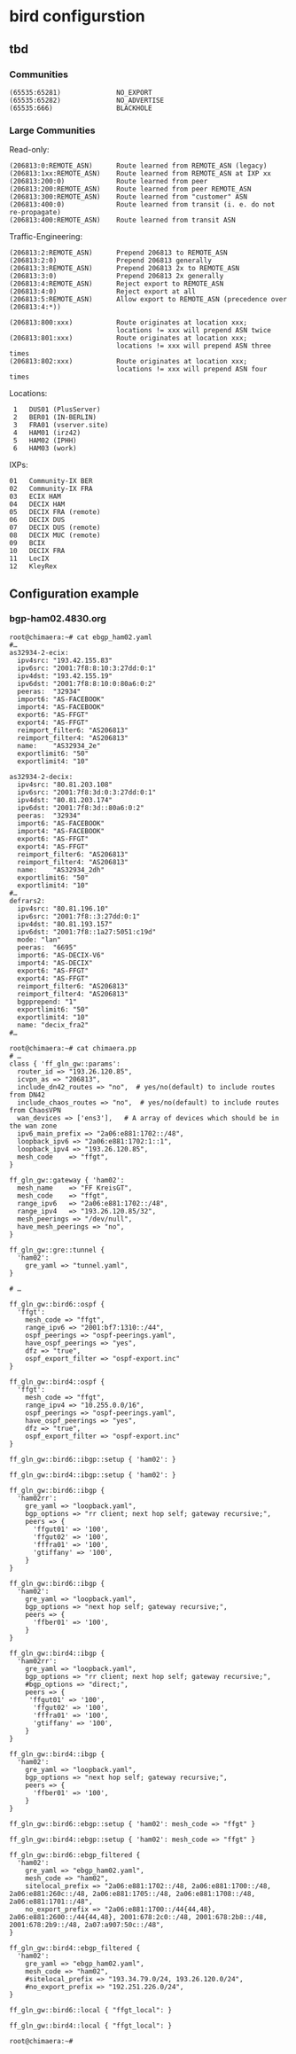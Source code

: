 # bird configurstion #

## tbd ##

### Communities ###

    (65535:65281)              NO_EXPORT
    (65535:65282)              NO_ADVERTISE
    (65535:666)                BLACKHOLE

### Large Communities ###

Read-only:

    (206813:0:REMOTE_ASN)      Route learned from REMOTE_ASN (legacy)
    (206813:1xx:REMOTE_ASN)    Route learned from REMOTE_ASN at IXP xx
    (206813:200:0)             Route learned from peer
    (206813:200:REMOTE_ASN)    Route learned from peer REMOTE_ASN
    (206813:300:REMOTE_ASN)    Route learned from "customer" ASN
    (206813:400:0)             Route learned from transit (i. e. do not re-propagate)
    (206813:400:REMOTE_ASN)    Route learned from transit ASN

Traffic-Engineering:

    (206813:2:REMOTE_ASN)      Prepend 206813 to REMOTE_ASN
    (206813:2:0)               Prepend 206813 generally
    (206813:3:REMOTE_ASN)      Prepend 206813 2x to REMOTE_ASN
    (206813:3:0)               Prepend 206813 2x generally
    (206813:4:REMOTE_ASN)      Reject export to REMOTE_ASN
    (206813:4:0)               Reject export at all
    (206813:5:REMOTE_ASN)      Allow export to REMOTE_ASN (precedence over (206813:4:*))

    (206813:800:xxx)           Route originates at location xxx;
                               locations != xxx will prepend ASN twice
    (206813:801:xxx)           Route originates at location xxx;
                               locations != xxx will prepend ASN three times
    (206813:802:xxx)           Route originates at location xxx;
                               locations != xxx will prepend ASN four times

Locations:

     1   DUS01 (PlusServer)
     2   BER01 (IN-BERLIN)
     3   FRA01 (vserver.site)
     4   HAM01 (irz42)
     5   HAM02 (IPHH)
     6   HAM03 (work)

IXPs:

    01   Community-IX BER
    02   Community-IX FRA
    03   ECIX HAM
    04   DECIX HAM
    05   DECIX FRA (remote)
    06   DECIX DUS
    07   DECIX DUS (remote)
    08   DECIX MUC (remote)
    09   BCIX
    10   DECIX FRA
    11   LocIX
    12   KleyRex


## Configuration example ##

### bgp-ham02.4830.org ###

    root@chimaera:~# cat ebgp_ham02.yaml
    #…
    as32934-2-ecix:
      ipv4src: "193.42.155.83"
      ipv6src: "2001:7f8:8:10:3:27dd:0:1"
      ipv4dst: "193.42.155.19"
      ipv6dst: "2001:7f8:8:10:0:80a6:0:2"
      peeras:  "32934"
      import6: "AS-FACEBOOK"
      import4: "AS-FACEBOOK"
      export6: "AS-FFGT"
      export4: "AS-FFGT"
      reimport_filter6: "AS206813"
      reimport_filter4: "AS206813"
      name:    "AS32934_2e"
      exportlimit6: "50"
      exportlimit4: "10"

    as32934-2-decix:
      ipv4src: "80.81.203.108"
      ipv6src: "2001:7f8:3d:0:3:27dd:0:1"
      ipv4dst: "80.81.203.174"
      ipv6dst: "2001:7f8:3d::80a6:0:2"
      peeras:  "32934"
      import6: "AS-FACEBOOK"
      import4: "AS-FACEBOOK"
      export6: "AS-FFGT"
      export4: "AS-FFGT"
      reimport_filter6: "AS206813"
      reimport_filter4: "AS206813"
      name:    "AS32934_2dh"
      exportlimit6: "50"
      exportlimit4: "10"
    #…
    defrars2:
      ipv4src: "80.81.196.10"
      ipv6src: "2001:7f8::3:27dd:0:1"
      ipv4dst: "80.81.193.157"
      ipv6dst: "2001:7f8::1a27:5051:c19d"
      mode: "lan"
      peeras:  "6695"
      import6: "AS-DECIX-V6"
      import4: "AS-DECIX"
      export6: "AS-FFGT"
      export4: "AS-FFGT"
      reimport_filter6: "AS206813"
      reimport_filter4: "AS206813"
      bgpprepend: "1"
      exportlimit6: "50"
      exportlimit4: "10"
      name: "decix_fra2"
    #…

    root@chimaera:~# cat chimaera.pp
    # …
    class { 'ff_gln_gw::params':
      router_id => "193.26.120.85",
      icvpn_as => "206813",
      include_dn42_routes => "no",  # yes/no(default) to include routes from DN42
      include_chaos_routes => "no",  # yes/no(default) to include routes from ChaosVPN
      wan_devices => ['ens3'],   # A array of devices which should be in the wan zone
      ipv6_main_prefix => "2a06:e881:1702::/48",
      loopback_ipv6 => "2a06:e881:1702:1::1",
      loopback_ipv4 => "193.26.120.85",
      mesh_code    => "ffgt",
    }

    ff_gln_gw::gateway { 'ham02':
      mesh_name    => "FF KreisGT",
      mesh_code    => "ffgt",
      range_ipv6   => "2a06:e881:1702::/48",
      range_ipv4   => "193.26.120.85/32",
      mesh_peerings => "/dev/null",
      have_mesh_peerings => "no",
    }

    ff_gln_gw::gre::tunnel {
      'ham02':
        gre_yaml => "tunnel.yaml",
    }

    # …

    ff_gln_gw::bird6::ospf {
      'ffgt':
        mesh_code => "ffgt",
        range_ipv6 => "2001:bf7:1310::/44",
        ospf_peerings => "ospf-peerings.yaml",
        have_ospf_peerings => "yes",
        dfz => "true",
        ospf_export_filter => "ospf-export.inc"
    }

    ff_gln_gw::bird4::ospf {
      'ffgt':
        mesh_code => "ffgt",
        range_ipv4 => "10.255.0.0/16",
        ospf_peerings => "ospf-peerings.yaml",
        have_ospf_peerings => "yes",
        dfz => "true",
        ospf_export_filter => "ospf-export.inc"
    }

    ff_gln_gw::bird6::ibgp::setup { 'ham02': }

    ff_gln_gw::bird4::ibgp::setup { 'ham02': }

    ff_gln_gw::bird6::ibgp {
      'ham02rr':
        gre_yaml => "loopback.yaml",
        bgp_options => "rr client; next hop self; gateway recursive;",
        peers => {
          'ffgut01' => '100',
          'ffgut02' => '100',
          'fffra01' => '100',
          'gtiffany' => '100',
        }
    }

    ff_gln_gw::bird6::ibgp {
      'ham02':
        gre_yaml => "loopback.yaml",
        bgp_options => "next hop self; gateway recursive;",
        peers => {
          'ffber01' => '100',
        }
    }

    ff_gln_gw::bird4::ibgp {
      'ham02rr':
        gre_yaml => "loopback.yaml",
        bgp_options => "rr client; next hop self; gateway recursive;",
        #bgp_options => "direct;",
        peers => {
         'ffgut01' => '100',
          'ffgut02' => '100',
          'fffra01' => '100',
          'gtiffany' => '100',
        }
    }

    ff_gln_gw::bird4::ibgp {
      'ham02':
        gre_yaml => "loopback.yaml",
        bgp_options => "next hop self; gateway recursive;",
        peers => {
          'ffber01' => '100',
        }
    }

    ff_gln_gw::bird6::ebgp::setup { 'ham02': mesh_code => "ffgt" }

    ff_gln_gw::bird4::ebgp::setup { 'ham02': mesh_code => "ffgt" }

    ff_gln_gw::bird6::ebgp_filtered {
      'ham02':
        gre_yaml => "ebgp_ham02.yaml",
        mesh_code => "ham02",
        sitelocal_prefix => "2a06:e881:1702::/48, 2a06:e881:1700::/48, 2a06:e881:260c::/48, 2a06:e881:1705::/48, 2a06:e881:1708::/48, 2a06:e881:1701::/48",
        no_export_prefix => "2a06:e881:1700::/44{44,48}, 2a06:e881:2600::/44{44,48}, 2001:678:2c0::/48, 2001:678:2b8::/48, 2001:678:2b9::/48, 2a07:a907:50c::/48",
    }

    ff_gln_gw::bird4::ebgp_filtered {
      'ham02':
        gre_yaml => "ebgp_ham02.yaml",
        mesh_code => "ham02",
        #sitelocal_prefix => "193.34.79.0/24, 193.26.120.0/24",
        #no_export_prefix => "192.251.226.0/24",
    }

    ff_gln_gw::bird6::local { "ffgt_local": }

    ff_gln_gw::bird4::local { "ffgt_local": }

    root@chimaera:~#
